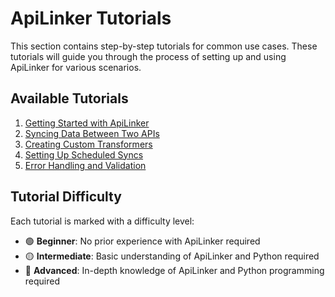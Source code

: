 # ApiLinker Tutorials

This section contains step-by-step tutorials for common use cases. These tutorials will guide you through the process of setting up and using ApiLinker for various scenarios.

## Available Tutorials

1. [Getting Started with ApiLinker](getting_started.md)
2. [Syncing Data Between Two APIs](api_to_api_sync.md)
3. [Creating Custom Transformers](custom_transformers.md)
4. [Setting Up Scheduled Syncs](scheduled_syncs.md)
5. [Error Handling and Validation](error_handling.md)

## Tutorial Difficulty

Each tutorial is marked with a difficulty level:

- 🟢 **Beginner**: No prior experience with ApiLinker required
- 🟡 **Intermediate**: Basic understanding of ApiLinker and Python required
- 🔴 **Advanced**: In-depth knowledge of ApiLinker and Python programming required
